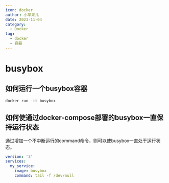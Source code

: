 ```yaml
---
icon: docker
author: 小苹果儿
date: 2023-11-04
category:
  - Docker
tag:
  - docker
  - 容器
---
```


# busybox

## 如何运行一个busybox容器

```shell
docker run -it busybox
```


## 如何使通过docker-compose部署的busybox一直保持运行状态

通过增加一个不中断运行的command命令，则可以使busybox一直处于运行状态。

```yaml
version: '3'
services:
  my_service:
    image: busybox
    command: tail -f /dev/null
```
